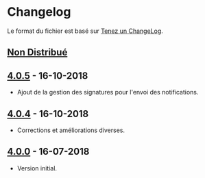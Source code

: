 # Changelog
Le format du fichier est basé sur [Tenez un ChangeLog](http://keepachangelog.com/fr/1.0.0/).

## [Non Distribué]

## [4.0.5] - 16-10-2018
- Ajout de la gestion des signatures pour l'envoi des notifications.

## [4.0.4] - 16-10-2018
- Corrections et améliorations diverses.

## [4.0.0] - 16-07-2018
- Version initial.

[Non Distribué]: http://git.open-dsi.fr/dolibarr-extension/requestmanager/compare/v4.0.5...HEAD
[4.0.5]: http://git.open-dsi.fr/dolibarr-extension/requestmanager/commits/v4.0.5
[4.0.4]: http://git.open-dsi.fr/dolibarr-extension/requestmanager/commits/v4.0.4
[4.0.0]: http://git.open-dsi.fr/dolibarr-extension/requestmanager/commits/v4.0.0

